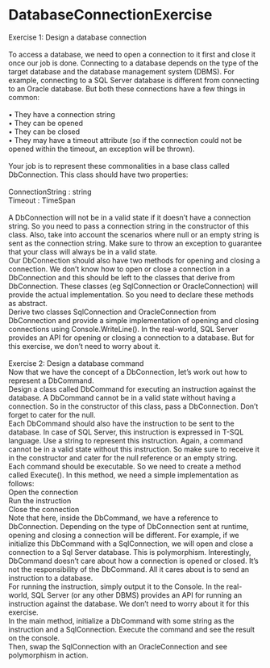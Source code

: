 # DatabaseConnectionExercise
Exercise 1: Design a database connection<br/><br/>
To access a database, we need to open a connection to it first and close it once our job is done.
Connecting to a database depends on the type of the target database and the database
management system (DBMS). For example, connecting to a SQL Server database is different
from connecting to an Oracle database. But both these connections have a few things in
common:<br/><br/>
• They have a connection string<br/>
• They can be opened<br/>
• They can be closed<br/>
• They may have a timeout attribute (so if the connection could not be opened within the
timeout, an exception will be thrown).<br/><br/>
Your job is to represent these commonalities in a base class called DbConnection. This class
should have two properties:<br/><br/>
ConnectionString : string<br/>
Timeout : TimeSpan<br/><br/>
A DbConnection will not be in a valid state if it doesn’t have a connection string. So you need to
pass a connection string in the constructor of this class. Also, take into account the scenarios
where null or an empty string is sent as the connection string. Make sure to throw an exception
to guarantee that your class will always be in a valid state.<br/>
Our DbConnection should also have two methods for opening and closing a connection. We
don’t know how to open or close a connection in a DbConnection and this should be left to the
classes that derive from DbConnection. These classes (eg SqlConnection or OracleConnection)
will provide the actual implementation. So you need to declare these methods as abstract.<br/>
Derive two classes SqlConnection and OracleConnection from DbConnection and provide a
simple implementation of opening and closing connections using Console.WriteLine(). In the
real-world, SQL Server provides an API for opening or closing a connection to a database. But
for this exercise, we don’t need to worry about it. <br/><br/>
Exercise 2: Design a database command<br/>
Now that we have the concept of a DbConnection, let’s work out how to represent a
DbCommand.<br/>
Design a class called DbCommand for executing an instruction against the database. A
DbCommand cannot be in a valid state without having a connection. So in the constructor of
this class, pass a DbConnection. Don’t forget to cater for the null.<br/>
Each DbCommand should also have the instruction to be sent to the database. In case of SQL
Server, this instruction is expressed in T-SQL language. Use a string to represent this instruction.
Again, a command cannot be in a valid state without this instruction. So make sure to receive it
in the constructor and cater for the null reference or an empty string.<br/>
Each command should be executable. So we need to create a method called Execute(). In this
method, we need a simple implementation as follows:<br/>
Open the connection<br/>
Run the instruction<br/>
Close the connection<br/>
Note that here, inside the DbCommand, we have a reference to DbConnection. Depending on
the type of DbConnection sent at runtime, opening and closing a connection will be different.
For example, if we initialize this DbCommand with a SqlConnection, we will open and close a
connection to a Sql Server database. This is polymorphism. Interestingly, DbCommand doesn’t
care about how a connection is opened or closed. It’s not the responsibility of the DbCommand.
All it cares about is to send an instruction to a database.<br/>
For running the instruction, simply output it to the Console. In the real-world, SQL Server (or any
other DBMS) provides an API for running an instruction against the database. We don’t need to
worry about it for this exercise.<br/>
In the main method, initialize a DbCommand with some string as the instruction and a
SqlConnection. Execute the command and see the result on the console.<br/>
Then, swap the SqlConnection with an OracleConnection and see polymorphism in action.
